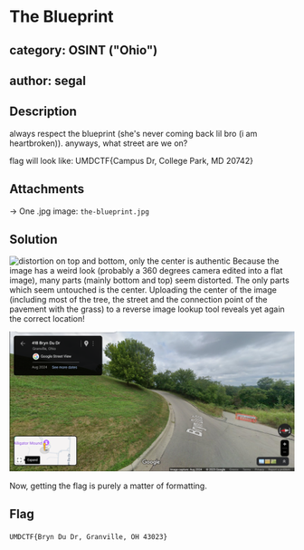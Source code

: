 # The Blueprint
## category: OSINT ("Ohio")
## author: segal

## Description
always respect the blueprint (she's never coming back lil bro (i am heartbroken)). anyways, what street are we on?

flag will look like: UMDCTF{Campus Dr, College Park, MD 20742}

## Attachments
-> One .jpg image: `the-blueprint.jpg` 

## Solution
![distortion on top and bottom, only the center is authentic](the-blueprint.jpg)
Because the image has a weird look (probably a 360 degrees camera edited into a flat image), many parts (mainly bottom and top) seem distorted. The only parts which seem untouched is the center. Uploading the center of the image (including most of the tree, the street and the connection point of the pavement with the grass) to a reverse image lookup tool reveals yet again the correct location!

![solved challenge; image showing the answer in google maps](solved_blueprint.png)

Now, getting the flag is purely a matter of formatting.

## Flag
`UMDCTF{Bryn Du Dr, Granville, OH 43023}`